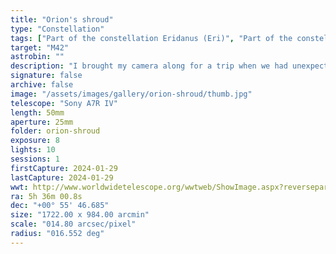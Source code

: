 ```yaml
---
title: "Orion's shroud"
type: "Constellation"
tags: ["Part of the constellation Eridanus (Eri)", "Part of the constellation Lepus (Lep)", "Part of the constellation Orion (Ori)", "The star Rigel", "Algebar (β Ori)", "19 Ori", "The star Betelgeuse", "Al Mankib", "Betelgeux (α Ori)", "58 Ori", "The star Bellatrix (γ Ori)", "24 Ori", "The star Alnilam (ε Ori)", "46 Ori", "The star Alnitak (ζ Ori)", "50 Ori", "The star Saiph (κ Ori)", "53 Ori", "The star Mintaka (δ Ori)", "34 Ori", "The star Hatysa (ι Ori)", "44 Ori", "The star Cursa", "Dhalim (β Eri)", "67 Eri", "The star Saif al Jabbar (η Ori)", "28 Ori", "IC434", "Flame Nebula", "Orion B", "NGC1909", "the Witch Head Nebula", "NGC1976", "Great Orion Nebula", "Orion Nebula", "M42", "NGC1982", "Mairans Nebula", "M43", "NGC2024", "NGC2112"]
target: "M42"
astrobin: ""
description: "I brought my camera along for a trip when we had unexpectedly clear skies. Of course, the clouds rolled in just as I began to photograph Orion. Instead of fighting the clouds, I accepted them as Orion's shroud."
signature: false
archive: false
image: "/assets/images/gallery/orion-shroud/thumb.jpg"
telescope: "Sony A7R IV"
length: 50mm
aperture: 25mm
folder: orion-shroud
exposure: 8
lights: 10
sessions: 1
firstCapture: 2024-01-29
lastCapture: 2024-01-29
wwt: http://www.worldwidetelescope.org/wwtweb/ShowImage.aspx?reverseparity=False&scale=14.781867&name=orion-shroud.jpg&imageurl=https://deepskyworkflows.com/assets/images/gallery/orion-shroud/orion-shroud.jpg&credits=Jeremy+Likness+at+DeepSkyWorkflows.com&creditsUrl=https://deepskyworkflows.com/about&ra=79.811333&dec=-6.396334&x=5063.2&y=2636.0&rotation=105.36&thumb=https://deepskyworkflows.com/assets/images/gallery/orion-shroud/thumb.jpg
ra: 5h 36m 00.8s
dec: "+00° 55' 46.685"
size: "1722.00 x 984.00 arcmin"
scale: "014.80 arcsec/pixel"
radius: "016.552 deg"
---
```

